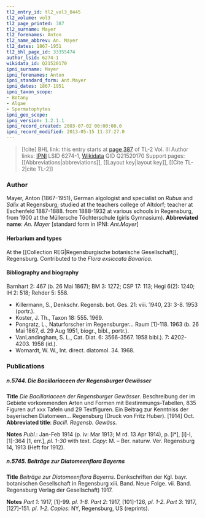 ```yaml
---
tl2_entry_id: tl2_vol3_0445
tl2_volume: vol3
tl2_page_printed: 387
tl2_surname: Mayer
tl2_forenames: Anton
tl2_name_abbrev: An. Mayer
tl2_dates: 1867-1951
tl2_bhl_page_id: 33355474
author_lsid: 6274-1
wikidata_id: Q21520170
ipni_surname: Mayer
ipni_forenames: Anton
ipni_standard_form: Ant.Mayer
ipni_dates: 1867-1951
ipni_taxon_scope: 
- Botany
- Algae
- Spermatophytes
ipni_geo_scope: 
ipni_version: 1.2.1.1
ipni_record_created: 2003-07-02 00:00:00.0
ipni_record_modified: 2013-05-15 11:37:27.0
---
```


> [!cite] BHL link: this entry starts at [page 387](https://www.biodiversitylibrary.org/page/33355474) of TL-2 Vol. III
> Author links: [IPNI](https://www.ipni.org/a/6274-1) LSID 6274-1, [Wikidata](https://www.wikidata.org/wiki/Q21520170) QID Q21520170
> Support pages: [[Abbreviations|abbreviations]], [[Layout key|layout key]], [[Cite TL-2|cite TL-2]]

### Author

Mayer, Anton (1867-1951), German algologist and specialist on *Rubus* and *Salix* at Regensburg; studied at the teachers college of Altdorf; teacher at Eschenfeld 1887-1888. from 1888-1932 at various schools in Regensburg, from 1900 at the Müllersche Töchterschule (girls Gymnasium). 
**Abbreviated name**: *An. Mayer* \[standard form in IPNI: *Ant.Mayer*\]

#### Herbarium and types

At the [[Collection REG|Regensburgische botanische Gesellschaft]], Regensburg. Contributed to the *Flora exsiccata Bavarica*.

#### Bibliography and biography

Barnhart 2: 467 (b. 26 Mai 1867); BM 3: 1272; CSP 17: 113; Hegi 6(2): 1240; IH 2: 518; Rehder 5: 558.
- Killermann, S., Denkschr. Regensb. bot. Ges. 21: viii. 1940, 23: 3-8. 1953 (portr.).
- Koster, J. Th., Taxon 18: 555. 1969.
- Pongratz, L., Naturforscher im Regensburger... Raum \[1\]-118. 1963 (b. 26 Mai 1867, d. 29 Aug 1951, biogr., bibl., portr.).
- VanLandingham, S. L., Cat. Diat. 6: 3566-3567. 1958 bibl.). 7: 4202-4203. 1958 (id.).
- Wornardt, W. W., Int. direct. diatomol. 34. 1968.

### Publications

##### n.5744. Die Bacillariaceen der Regensburger Gewässer

**Title**
*Die Bacillariaceen der Regensburger Gewässer*. Beschreibung der im Gebiete vorkommenden Arten und Formen mit Bestimmungs-Tabellen, 835 Figuren auf xxx Tafeln und 29 Textfiguren. Ein Beitrag zur Kenntniss der bayerischen Diatomeen... Regensburg (Druck von Fritz Huber). \[1914\] Oct.
**Abbreviated title**: *Bacill. Regensb. Gewäss.*

**Notes**
*Publ*.: Jan-Feb 1914 (p. iv: Mar 1913; M rd. 13 Apr 1914), p. \[i\*\], \[i\]-l, \[1\]-364 \[1, err.\], *pl. 1-30* with text. *Copy*: M. – Ber. naturw. Ver. Regensburg 14, 1913 (Heft for 1912).

##### n.5745. Beiträge zur Diatomeenflora Bayerns

**Title**
*Beiträge zur Diatomeenflora Bayerns*. Denkschriften der Kgl. bayr. botanischen Gesellschaft in Regensburg xiii. Band. Neue Folge. vii. Band. Regensburg Verlag der Gesellschaft) 1917.

**Notes**
*Part 1*: 1917, \[1\]-99. *pl. 1-8.*
*Part 2*: 1917, \[101\]-126, *pl. 1-2.*
*Part 3*: 1917, \[127\]-151. *pl. 1-2.*
*Copies*: NY, Regensburg, US (reprints).


